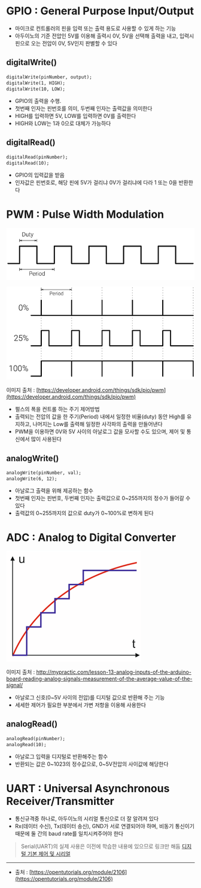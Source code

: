 # GPIO : General Purpose Input/Output

- 마이크로 컨트롤러의 핀을 입력 또는 출력 용도로 사용할 수 있게 하는 기능
- 아두이노의 기준 전압인 5V를 이용해 출력시 0V, 5V을 선택해 출력을 내고, 입력시 핀으로 오는 전압이 0V, 5V인지 판별할 수 있다

## digitalWrite()

```arduino
digitalWrite(pinNumber, output);
digitalWrite(1, HIGH);
digitalWrite(10, LOW);
```

- GPIO의 출력을 수행.
- 첫번째 인자는 핀번호를 의미, 두번째 인자는 출력값을 의미한다
- HIGH를 입력하면 5V, LOW를 입력하면 0V를 출력한다
- HIGH와 LOW는 1과 0으로 대체가 가능하다

## digitalRead()

```arduino
digitalRead(pinNumber);
digitalRead(10);
```

- GPIO의 입력값을 받음
- 인자값은 핀번호로, 해당 핀에 5V가 걸리냐 0V가 걸리냐에 다라 1 또는 0을 반환한다

# PWM : Pulse Width Modulation

![pwm1](./이미지/pwm1.png)

![pwm2](./이미지/pwm2.png)

이미지 출처 : [https://developer.android.com/things/sdk/pio/pwm](https://developer.android.com/things/sdk/pio/pwm)

- 펄스의 폭을 컨트롤 하는 주기 제어방법
- 출력되는 전압의 값을 한 주기(Period) 내에서 일정한 비율(duty) 동안 High를 유지하고, 나머지는 Low를 출력해 일정한 사각파의 출력을 만들어낸다
- PWM을 이용하면 0V와 5V 사이의 아날로그 값을 모사할 수도 있으며, 제어 및 통신에서 많이 사용된다

## analogWrite()

```arduino
analogWrite(pinNumber, val);
analogWrite(6, 12);
```

- 아날로그 출력을 위해 제공하는 함수
- 첫번째 인자는 핀번호, 두번째 인자는 출력값으로 0~255까지의 정수가 들어갈 수 있다
- 출력값의 0~255까지의 값으로 duty가 0~100%로 변하게 된다

# ADC : Analog to Digital Converter
![adc](./이미지/adc.png)

이미지 출처 : http://mypractic.com/lesson-13-analog-inputs-of-the-arduino-board-reading-analog-signals-measurement-of-the-average-value-of-the-signal/
- 아날로그 신호(0~5V 사이의 전압)를 디지털 값으로 반환해 주는 기능
- 세세한 제어가 필요한 부분에서 가변 저항을 이용해 사용한다

## analogRead()

```arduino
analogRead(pinNumber);
analogRead(10);
```

- 아날로그 입력을 디지털로 반환해주는 함수
- 반환되는 값은 0~1023의 정수값으로, 0~5V전압의 사이값에 해당한다

# UART : Universal Asynchronous Receiver/Transmitter

- 통신규격중 하나로, 아두이노의 시리얼 통신으로 더 잘 알려져 있다
- Rx(데이터 수신), Tx(데이터 송신), GND가 서로 연결되어야 하며, 비동기 통신이기 때문에 둘 간의 baud rate를 일치시켜주어야 한다

> Serial(UART)의 실제 사용은 이전에 학습한 내용에 있으므로 링크만 해둠
> [디지털 기본 제어 및 시리얼](./디지털_기본_및_시리얼_2020-09-22.md)
---

- 출처 : [https://opentutorials.org/module/2106](https://opentutorials.org/module/2106)